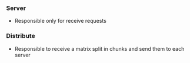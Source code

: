 ### Server
- Responsible only for receive requests

### Distribute
- Responsible to receive a matrix split in chunks and send them to each server
